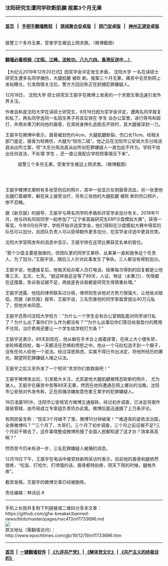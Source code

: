 ### 沈阳研究生遭同学砍断肌腱 报案3个月无果
------------------------

#### [首页](https://github.com/gfw-breaker/banned-news/blob/master/README.md) &nbsp;&nbsp;|&nbsp;&nbsp; [手把手翻墙教程](https://github.com/gfw-breaker/guides/wiki) &nbsp;&nbsp;|&nbsp;&nbsp; [禁闻聚合安卓版](https://github.com/gfw-breaker/bn-android) &nbsp;&nbsp;|&nbsp;&nbsp; [网门安卓版](https://github.com/oGate2/oGate) &nbsp;&nbsp;|&nbsp;&nbsp; [神州正道安卓版](https://github.com/SzzdOgate/update) 



<div><img alt="" class="aligncenter wp-post-image" src="http://i.epochtimes.com/assets/uploads/2019/12/222-600x400.jpg"/>
<div class="red16 caption">
 <p>
  报警三个多月无果，受害学生被迫上网求救。（微博截图）
 </p>
</div>
</div><hr/>

#### [翻墙必看视频（文昭、江峰、法轮功、八九六四、香港反送中...）](https://github.com/gfw-breaker/banned-news/blob/master/pages/link3.md)

<div><p>
 【大纪元2019年12月20日讯】因奖学金评定发生矛盾，
 <ok href="http://www.epochtimes.com/gb/tag/%E6%B2%88%E9%98%B3%E5%A4%A7%E5%AD%A6.html">
  沈阳大学
 </ok>
 一名在读硕士研究生遭多名同学捅伤，大腿肌腱
 <ok href="http://www.epochtimes.com/gb/tag/%E8%A2%AB%E7%A0%8D.html">
  被砍
 </ok>
 断。报案三个月无果，痛苦中无奈到网上发帖曝光，引发舆情关注后，警方方回应称正在抓捕犯罪嫌疑人。
</p>
<p>
 12月18日，
 <ok href="http://www.epochtimes.com/gb/tag/%E6%B2%88%E9%98%B3%E5%A4%A7%E5%AD%A6.html">
  沈阳大学
 </ok>
 硕士研究生王振宇在微博上发表的一个求救文章迅速引发外界关注。
</p>
<p>
 作者自称是沈阳大学在读硕士研究生，9月19日因为奖学金评定，遭两名同学报复和私了。两名同学连同一名陌生男子将其反锁在
 <ok href="http://www.epochtimes.com/gb/tag/%E5%AD%A6%E7%94%9F.html">
  学生
 </ok>
 会办公室里，进行辱骂和殴打，并用水果刀刺向他的眉骨，在其转身挣扎逃跑去开锁时，其大腿被深划一刀。
</p>
<p>
 王振宇在微博中表示，眉骨被划伤约4cm，大腿肌腱断裂，伤口长11cm。经相关部门鉴定，眉骨为轻微伤，大腿为“轻伤二级”。他之后在沈阳市公安局大东分局洮昌派出所立案，但“大东分局洮昌派出所对犯罪嫌疑人一直包庇不作为。学校不给出任何说法，不处理
 <ok href="http://www.epochtimes.com/gb/tag/%E5%AD%A6%E7%94%9F.html">
  学生
 </ok>
 ，还一直让我配合学校把事情压下来”。
</p>
<figure class="wp-caption aligncenter" id="attachment_11733844" style="width: 403px">
 <ok href="http://i.epochtimes.com/assets/uploads/2019/12/EMFIot9U8AAkv42.jpg">
  <img alt="" class="wp-image-11733844" src="http://i.epochtimes.com/assets/uploads/2019/12/EMFIot9U8AAkv42-600x1173.jpg"/>
 </ok>
 <br/><figcaption class="wp-caption-text">
  报警三个多月无果，受害学生被迫上网求救。（微博截图）
 </figcaption><br/>
</figure><br/>
<p>
 王振宇微博文章附有多张受伤后的照片，其中一张显示左侧眉骨流血，另一张里他左腿打着绷带，躺在床上接受治疗，另有三张他的大腿肌腱
 <ok href="http://www.epochtimes.com/gb/tag/%E8%A2%AB%E7%A0%8D.html">
  被砍
 </ok>
 断的伤口照片，惨不忍睹。
</p>
<p>
 据《新京报》的报导，王振宇与两名同学的矛盾和评奖学金加分有关。2018年11月，他与四名同班同学一起参加了“辽宁省首届研究生ERP沙盘模拟大赛”，获得一等奖。今年9月份开学，学校开始评选奖学金，他们得知在沙盘模拟大赛中得奖的队伍可以加分，且团队负责人可以获得额外更多加分，在奖学金评选中更具优势。
</p>
<p>
 沈阳大学官网发布的消息中显示，王振宇排在这项比赛获奖名单的首位。
</p>
<p>
 “那个沙盘主要是我做的，但团队里的同学王某桥、丛某某一直和我争这个负责人，为了加分。”王振宇说，随后三人针对此事发生了争执，三人都没有得到加分。
</p>
<p>
 王振宇说，他遭报复后，他每天给办案人员打电话，结果每次得到的回复都是让他等三天、五天、七天。“就这样我足足等了89天，人证、物证（水果刀）、伤情都在这摆着，吿诉我证据不足，再就是告诉我都是研究生得慎重处理。”
</p>
<p>
 王振宇透露，他找的律师联系过分局，律师则吿诉他对方势力很强大，让他收点赔偿。而据《新京报》报导，王振宇说，三名伤害他的同学家属曾提出40万元私了，但他并未同意。
</p>
<p>
 王振宇还质问沈阳大学校方：“为什么一个学生会有办公室钥匙能对同学进行私了？为什么出了事你们什么作为都没有？”“为什么出事后你们答应给我垫付的费用不兑现，治疗费用还要让一个学生给学校打欠条？”
</p>
<p>
 王振宇还表示，89天到现在，他从躺在手术台上插着尿管，在床上大小便失禁，坐轮椅着拐杖，每一天都活在恐惧和愤怒之中。他从一个马拉松选手到一个瘸子，没有任何人给他一个说法。经过深思熟虑，实属不得已作出决定，将他所经历的爆光，期望将犯罪嫌疑人绳之以法。
</p>
<p>
 王振宇之后又另外发了一个短讯“求求你们救救我吧！”
</p>
<p>
 王振宇微博发出后，引发极大关注，尤其是他大腿肌腱被残忍砍断的照片， 尤为骇人。王振宇在痛苦中苦等89天无果，然而在他将遭遇在网上爆光的当晚，沈阳市公安局对外发布称，正在抓捕涉嫌故意伤害王某宇的犯罪嫌疑人。
</p>
<p>
 19日凌晨1时许，沈阳市公安局官方微博又通报称，经过初步调查，已决定将案件提级管辖，由市局成立专案组负责侦办此案。微博后面迅速跟了上万条评论。
</p>
<p>
 有网民留言称：“现实3个月破不了案，微博10分钟破案！”“难道真的是依法治国，全靠微博吗？”“三个月了，大哥们，三个月了初步调查，三个月之前证据不足?三个月前干嘛去了，这件事情整成微博热搜了全国人民都知道了这才办？效率真高啊？”
</p>
<p>
 然而至今仍未有进一步，三名犯罪嫌疑人被捕的消息。
</p>
<p>
 12月19日下午，王振宇在电话中接受财新网采访时表示，目前他的眉骨和腿依然很疼，“吃饭、打哈欠、打喷嚏的话，眉骨都特别疼，阴天下雨的时候，腿格外疼”。
</p>
<p>
 截至发稿，王振宇的微博文章已经被删除。
</p>
<p>
 责任编辑：林诗远 #
</p>
</div>
<hr/>
手机上长按并复制下列链接或二维码分享本文章：<br/>
https://github.com/gfw-breaker/banned-news/blob/master/pages/nsc413/n11733696.md <br/>
<a href='https://github.com/gfw-breaker/banned-news/blob/master/pages/nsc413/n11733696.md'><img src='https://github.com/gfw-breaker/banned-news/blob/master/pages/nsc413/n11733696.md.png'/></a> <br/>
原文地址（需翻墙访问）：http://www.epochtimes.com/gb/19/12/19/n11733696.htm


------------------------
#### [首页](https://github.com/gfw-breaker/banned-news/blob/master/README.md) &nbsp;|&nbsp; [一键翻墙软件](https://github.com/gfw-breaker/nogfw/blob/master/README.md) &nbsp;| [《九评共产党》](https://github.com/gfw-breaker/9ping.md/blob/master/README.md#九评之一评共产党是什么) | [《解体党文化》](https://github.com/gfw-breaker/jtdwh.md/blob/master/README.md) | [《共产主义的终极目的》](https://github.com/gfw-breaker/gczydzjmd.md/blob/master/README.md)


<img src='http://gfw-breaker.win/banned-news/pages/nsc413/n11733696.md' width='0px' height='0px'/>